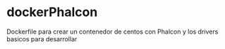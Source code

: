 # dockerPhalcon
Dockerfile para crear un contenedor de centos con Phalcon y los drivers basicos para desarrollar
